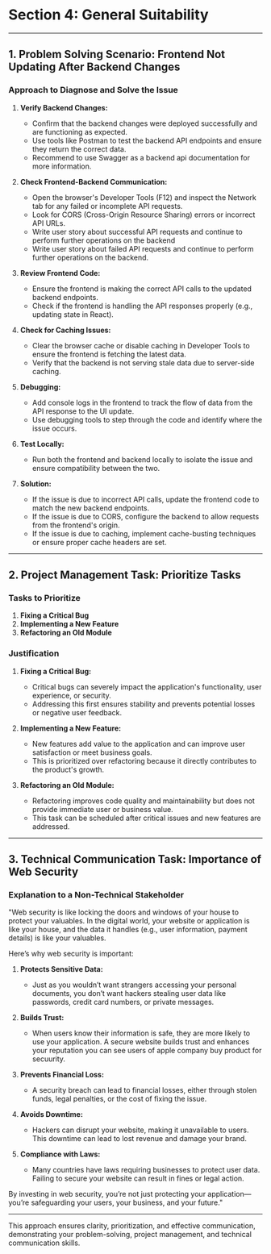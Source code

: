 # Section 4: General Suitability

---

## 1. Problem Solving Scenario: Frontend Not Updating After Backend Changes

### Approach to Diagnose and Solve the Issue

1. **Verify Backend Changes:**
   - Confirm that the backend changes were deployed successfully and are functioning as expected.
   - Use tools like Postman to test the backend API endpoints and ensure they return the correct data.
   - Recommend to use Swagger as a backend api documentation for more information.

2. **Check Frontend-Backend Communication:**
   - Open the browser's Developer Tools (F12) and inspect the Network tab for any failed or incomplete API requests.
   - Look for CORS (Cross-Origin Resource Sharing) errors or incorrect API URLs.
   - Write user story about successful API requests and continue to perform further operations on the backend
   - Write user story about failed API requests and continue to perform further operations on the backend.

3. **Review Frontend Code:**
   - Ensure the frontend is making the correct API calls to the updated backend endpoints.
   - Check if the frontend is handling the API responses properly (e.g., updating state in React).

4. **Check for Caching Issues:**
   - Clear the browser cache or disable caching in Developer Tools to ensure the frontend is fetching the latest data.
   - Verify that the backend is not serving stale data due to server-side caching.

5. **Debugging:**
   - Add console logs in the frontend to track the flow of data from the API response to the UI update.
   - Use debugging tools to step through the code and identify where the issue occurs.

6. **Test Locally:**
   - Run both the frontend and backend locally to isolate the issue and ensure compatibility between the two.

7. **Solution:**
   - If the issue is due to incorrect API calls, update the frontend code to match the new backend endpoints.
   - If the issue is due to CORS, configure the backend to allow requests from the frontend's origin.
   - If the issue is due to caching, implement cache-busting techniques or ensure proper cache headers are set.

---

## 2. Project Management Task: Prioritize Tasks

### Tasks to Prioritize

1. **Fixing a Critical Bug**
2. **Implementing a New Feature**
3. **Refactoring an Old Module**

### Justification

1. **Fixing a Critical Bug:**
   - Critical bugs can severely impact the application's functionality, user experience, or security.
   - Addressing this first ensures stability and prevents potential losses or negative user feedback.

2. **Implementing a New Feature:**
   - New features add value to the application and can improve user satisfaction or meet business goals.
   - This is prioritized over refactoring because it directly contributes to the product's growth.

3. **Refactoring an Old Module:**
   - Refactoring improves code quality and maintainability but does not provide immediate user or business value.
   - This task can be scheduled after critical issues and new features are addressed.

---

## 3. Technical Communication Task: Importance of Web Security

### Explanation to a Non-Technical Stakeholder

"Web security is like locking the doors and windows of your house to protect your valuables. In the digital world, your website or application is like your house, and the data it handles (e.g., user information, payment details) is like your valuables.

Here’s why web security is important:

1. **Protects Sensitive Data:**
   - Just as you wouldn’t want strangers accessing your personal documents, you don’t want hackers stealing user data like passwords, credit card numbers, or private messages.

2. **Builds Trust:**
   - When users know their information is safe, they are more likely to use your application. A secure website builds trust and enhances your reputation you can see users of apple company buy product for secuurity.

3. **Prevents Financial Loss:**
   - A security breach can lead to financial losses, either through stolen funds, legal penalties, or the cost of fixing the issue.

4. **Avoids Downtime:**
   - Hackers can disrupt your website, making it unavailable to users. This downtime can lead to lost revenue and damage your brand.

5. **Compliance with Laws:**
   - Many countries have laws requiring businesses to protect user data. Failing to secure your website can result in fines or legal action.

By investing in web security, you’re not just protecting your application—you’re safeguarding your users, your business, and your future."

---

This approach ensures clarity, prioritization, and effective communication, demonstrating your problem-solving, project management, and technical communication skills.
